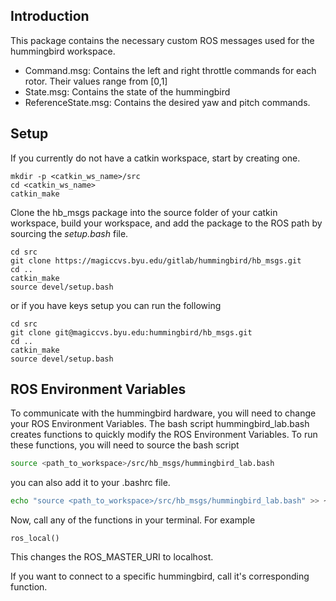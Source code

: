 ## Introduction

This package contains the necessary custom ROS messages used for the hummingbird workspace.
- Command.msg: Contains the left and right throttle commands for each rotor. Their values range from [0,1]
- State.msg: Contains the state of the hummingbird
- ReferenceState.msg: Contains the desired yaw and pitch commands.

## Setup

If you currently do not have a catkin workspace, start by creating one.

```
mkdir -p <catkin_ws_name>/src
cd <catkin_ws_name>
catkin_make
```

Clone the hb\_msgs package into the source folder of your catkin workspace, build your workspace, and add the package to the
ROS path by sourcing the *setup.bash* file.

```
cd src
git clone https://magiccvs.byu.edu/gitlab/hummingbird/hb_msgs.git
cd ..
catkin_make
source devel/setup.bash
```

or if you have keys setup you can run the following

```
cd src
git clone git@magiccvs.byu.edu:hummingbird/hb_msgs.git
cd ..
catkin_make
source devel/setup.bash
```

## ROS Environment Variables

To communicate with the hummingbird hardware, you will need to change your ROS Environment Variables. The bash script hummingbird_lab.bash creates functions to quickly modify
the ROS Environment Variables. To run these functions, you will need to source the bash script

``` bash
source <path_to_workspace>/src/hb_msgs/hummingbird_lab.bash
```

you can also add it to your .bashrc file.

``` bash
echo "source <path_to_workspace>/src/hb_msgs/hummingbird_lab.bash" >> ~/.bashrc
```

Now, call any of the functions in your terminal. For example
```
ros_local()
```

This changes the ROS\_MASTER\_URI to localhost.

If you want to connect to a specific hummingbird, call it's corresponding function.
































<!--# Humminbird ROS Messages Package-->


<!--## Get Started-->

<!--Login to your CAEDM account on the hummingbird computers.-->

<!--The commands below will be run in the terminal. You can open a terminal session by pressing `CTRL + ALT + t` on your keyboard.-->

<!--### Setup ROS-->
<!--You will first need to configure ROS. This is done by running the following commands in a terminal.-->
<!--``` bash-->
<!--echo "source /opt/ros/melodic/setup.bash" >> ~/.bashrc-->
<!--source ~/.bashrc-->
<!--```-->


<!--### Setup your workspace-->

<!--0) make sure your working directory is your "home" folder-->
<!--1) Make a parent folder "hb_ws" with a child folder "src", and change directory into the /src folder.-->
<!--2) Clone hb_msgs, hb_viz, hb_st_control-->
<!--3) Change directory to the workspace folder, and catkin_make-->
<!--4) Source the catkin workspace-->
<!--5) force a ros package cache update-->

<!--``` bash-->
<!--cd ~-->
<!--mkdir -p hb_ws/src-->
<!--cd hb_ws/src-->
<!--git clone https://magiccvs.byu.edu/gitlab/hummingbird/hb_msgs.git-->
<!--git clone https://magiccvs.byu.edu/gitlab/hummingbird/hb_viz.git-->
<!--git clone https://magiccvs.byu.edu/gitlab/hummingbird/hb_st_control.git-->
<!--cd ..-->
<!--catkin_make-->
<!--source devel/setup.bash-->
<!--rospack list-->
<!--```-->

<!--Test that messages and visualization is setup correctly-->

<!--``` bash-->
<!--roslaunch visualization.launch-->
<!--```-->

<!--Uncheck the box just beneath the 'Topics' section, labeled "Enabled". You can now change the roll, pitch, and yaw sliders. If everything is working correctly, you should see the corresponding changes in the graphics frame.-->


<!--**NOTE**: Anytime you run `catkin_make` from the root folder of your catkin workspace, in our case `hb_ws`, you need to source your workspace. This is done by changing directory to your workspace root directory then sourcing devel/setup.bash-->

<!--e.g.:-->
<!--```bash-->
<!--cd ~/hb_ws-->
<!--source devel/setup.bash-->
<!--```-->
